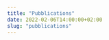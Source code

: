 ```yaml
---
title: "Pubblications"
date: 2022-02-06T14:00:00+02:00
slug: "pubblications"
---
```


<script type="text/javascript">
<!--
var arxiv_authorid = "masella_g_1";
//--></script>
<script type="text/javascript" src="https://arxiv.org/js/myarticles.js"></script> 
